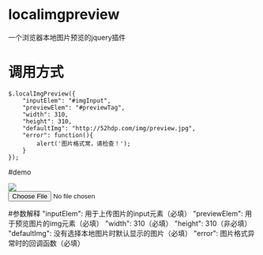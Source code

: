 # localimgpreview
 一个浏览器本地图片预览的jquery插件

# 调用方式
 	$.localImgPreview({
 		"inputElem": "#imgInput",
        "previewElem": "#previewTag",
        "width": 310,
        "height": 310,
        "defaultImg": "http://52hdp.com/img/preview.jpg",
        "error": function(){
            alert('图片格式常，请检查！');
        }
	});
	
#demo
	<!DOCTYPE html>
	<html lang="zh-CN">
	  <head>
	    <meta http-equiv="Content-Type" content="text/html;  charset=UTF-8" />
	    <title>纯前端实现图片上传本地预览</title>
	    <script src="http://libs.baidu.com/jquery/1.9.1/jquery.min.js"></script>
	    <script type="text/javascript" src="localimgpreview.js"></script>
	  </head>
	  <body>
	    <div id="previewTag">
	      <img src="http://52hdp.com/img/preview.jpg"/>
	    </div>
	    <input type="file" id="imgInput"/>
	  </body>
	  <script type="text/javascript">
	    (function($){
	      $(function(){
	        $.localImgPreview({
	          "inputElem": "#imgInput",
	          "previewElem": "#previewTag",
	          "width": 310,
	          "height": 310,
	          "defaultImg": "http://52hdp.com/img/preview.jpg",
	          "error": function(){
	              alert('图片格式常，请检查！');
	          }
	        });
	      });
	    })(jQuery);
	  </script>
	</html>

#参数解释
	"inputElem": 用于上传图片的input元素（必填）
    "previewElem": 用于预览图片的img元素（必填）
    "width": 310（必填）
    "height": 310（非必填）
    "defaultImg": 没有选择本地图片时默认显示的图片（必填）
    "error": 图片格式异常时的回调函数（必填）